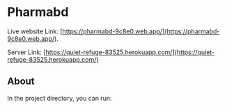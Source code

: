 # Pharmabd

Live website Link: [https://pharmabd-9c8e0.web.app/](https://pharmabd-9c8e0.web.app/).

Server Link: [https://quiet-refuge-83525.herokuapp.com/](https://quiet-refuge-83525.herokuapp.com/)

## About

In the project directory, you can run:

